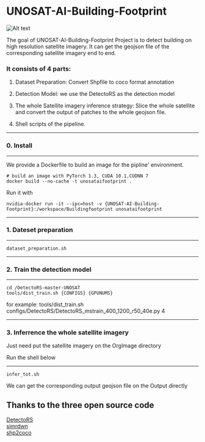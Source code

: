 # UNOSAT-AI-Building-Footprint #


![Alt text](/results/__examples/header.jpg?raw=true "")

The goal of UNOSAT-AI-Building-Footprint Project is to detect building on high resolution satellite imagery.
It can get the geojson file of the corresponding satellite imagery end to end.

### It consists of 4 parts:

1. Dataset Preparation: Convert Shpfile to coco format annotation

2. Detection Model: we use the DetectoRS as the detection model

3. The whole Satellite imagery inference strategy: 
Slice the whole satellite and convert the output of patches to the whole geojson file.

4. Shell scripts of the pipeline.
____
### 0. Install
____

We provide a Dockerfile to build an image for the pipline' environment. 

```shell
# build an image with PyTorch 1.3, CUDA 10.1,CUDNN 7
docker build --no-cache -t unosataifootprint .
```
		
Run it with 
 
```shell
nvidia-docker run -it --ipc=host -v {UNOSAT-AI-Building-Footprint}:/workspace/Buildingfootprint unosataifootprint
```	
____
### 1. Dateset preparation
____

```shell
dataset_preparation.sh
```

____
### 2. Train the detection model
____

```shell
cd /DetectoRS-master-UNOSAT
tools/dist_train.sh {CONFIGS} {GPUNUMS}
```
for example: tools/dist_train.sh configs/DetectoRS/DetectoRS_mstrain_400_1200_r50_40e.py 4

____
### 3. Inferrence the whole satellite imagery
Just need put the satellite imagery on the OrgImage directory

Run the shell below
____

```shell
infer_tot.sh
```
We can get the corresponding output geojson file on the Output directly


## Thanks to the three open source code
[DetectoRS](https://github.com/joe-siyuan-qiao/DetectoRS)<br>
[simrdwn](https://github.com/avanetten/simrdwn)<br>
[shp2coco](https://github.com/DuncanChen2018/shp2coco)<br>

